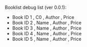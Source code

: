 Booklist debug list (ver 0.0.1):
- Book ID 1 , C0 , Author , Price
- Book ID 2 , Name , Author , Price
- Book ID 3 , Name , Author , Price
- Book ID 4 , Name , Author , Price
- Book ID 5 , Name , Author , Price

